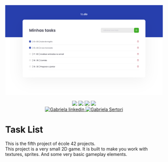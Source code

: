 <div align="center">
	<div style="margin-bottom:3%">
		<a href="https://gabrielasertori.github.io/React-TaskList/">
			<img src="./imgs/banner.png" alt="exemple image"/>
		</a>
	</div>
	<div>
		<img src="https://img.shields.io/badge/language-Javascript-yellow?style=for-the-badge&logo=javascript" />
		<img src="https://img.shields.io/badge/framework-ReactJS-blue" />
		<img src="https://img.shields.io/badge/superset-ReactJS-blue" />
		<img src="https://img.shields.io/badge/version-1-blue" />
	</div>
	<div>
		<a href="https://www.linkedin.com/in/gabriela-sertori-50b390189/">
			<img alt="Gabriela linkedin" src="https://img.shields.io/badge/-gabisertori-blue?style=flat&logo=Linkedin&logoColor=white" />
		</a>
		<a href="https://github.com/gabrielasertori">
			<img alt="Gabriela Sertori" src="https://img.shields.io/badge/-gabisertori-blue?style=flat&logo=github&logoColor=white" />
		</a>
	</div>
</div>

# Task List

This is the fifth project of école 42 projects.<br>
This project is a very small 2D game. It is built to make you work with textures, sprites. And some very basic gameplay elements.